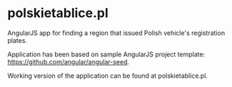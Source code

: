 polskietablice.pl
===================

AngularJS app for finding a region that issued Polish vehicle's registration plates.

Application has been based on sample AngularJS project template: https://github.com/angular/angular-seed.

Working version of the application can be found at polskietablice.pl.
